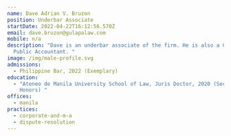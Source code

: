 ```yaml
---
name: Dave Adrian V. Bruzon
position: Underbar Associate
startDate: 2022-04-22T16:12:56.570Z
email: dave.bruzon@gulapalaw.com
mobile: n/a
description: "Dave is an underbar associate of the firm. He is also a Certified
  Public Accountant. "
image: /img/male-profile.svg
admissions:
  - Philippine Bar, 2022 (Exemplary)
education:
  - "Ateneo de Manila University School of Law, Juris Doctor, 2020 (Second
    Honors) "
offices:
  - manila
practices:
  - corporate-and-m-a
  - dispute-resolution
---
```


